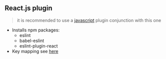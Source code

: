 ## React.js plugin

> it is recommended to use a [javascript](https://github.com/oh-my-neovim/oh-my-neovim/blob/master/plugins/javascript/README.md) plugin conjunction with this one

* Installs npm packages:
    - eslint
    - babel-eslint
    - eslint-plugin-react
* Key mapping see [here](map.vim)

